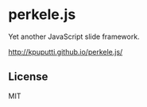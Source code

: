# perkele.js

Yet another JavaScript slide framework.

http://kpuputti.github.io/perkele.js/

## License

MIT
